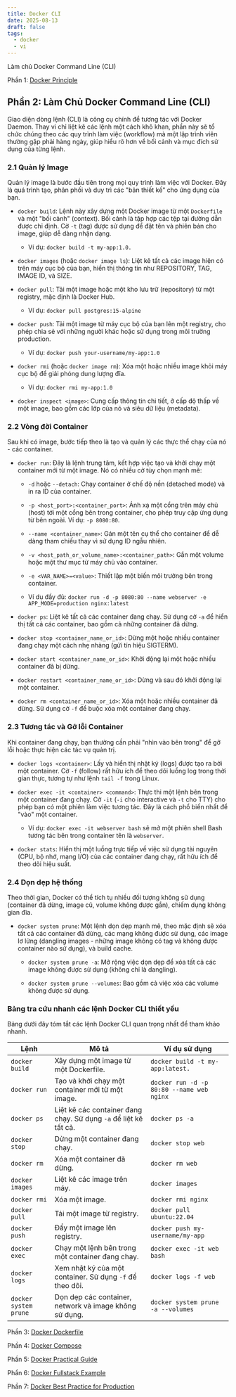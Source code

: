 ```yaml
---
title: Docker CLI
date: 2025-08-13
draft: false
tags:
  - docker
  - vi
---
```

Làm chủ Docker Command Line (CLI)
<!--more-->

Phần 1: [Docker Principle](https://blog.nagih.io.vn/post/docker/docker/) 
## Phần 2: Làm Chủ Docker Command Line (CLI)

Giao diện dòng lệnh (CLI) là công cụ chính để tương tác với Docker Daemon. Thay vì chỉ liệt kê các lệnh một cách khô khan, phần này sẽ tổ chức chúng theo các quy trình làm việc (workflow) mà một lập trình viên thường gặp phải hàng ngày, giúp hiểu rõ hơn về bối cảnh và mục đích sử dụng của từng lệnh.

### 2.1 Quản lý Image

Quản lý image là bước đầu tiên trong mọi quy trình làm việc với Docker. Đây là quá trình tạo, phân phối và duy trì các "bản thiết kế" cho ứng dụng của bạn.

- `docker build`: Lệnh này xây dựng một Docker image từ một `Dockerfile` và một "bối cảnh" (context). Bối cảnh là tập hợp các tệp tại đường dẫn được chỉ định. Cờ `-t` (tag) được sử dụng để đặt tên và phiên bản cho image, giúp dễ dàng nhận dạng.
    
    - Ví dụ: `docker build -t my-app:1.0.` 
        
- `docker images` (hoặc `docker image ls`): Liệt kê tất cả các image hiện có trên máy cục bộ của bạn, hiển thị thông tin như REPOSITORY, TAG, IMAGE ID, và SIZE.
    
- `docker pull`: Tải một image hoặc một kho lưu trữ (repository) từ một registry, mặc định là Docker Hub.
    
    - Ví dụ: `docker pull postgres:15-alpine` 
        
- `docker push`: Tải một image từ máy cục bộ của bạn lên một registry, cho phép chia sẻ với những người khác hoặc sử dụng trong môi trường production.
    
    - Ví dụ: `docker push your-username/my-app:1.0` 
        
- `docker rmi` (hoặc `docker image rm`): Xóa một hoặc nhiều image khỏi máy cục bộ để giải phóng dung lượng đĩa.
    
    - Ví dụ: `docker rmi my-app:1.0` 
        
- `docker inspect <image>`: Cung cấp thông tin chi tiết, ở cấp độ thấp về một image, bao gồm các lớp của nó và siêu dữ liệu (metadata).
    

### 2.2 Vòng đời Container

Sau khi có image, bước tiếp theo là tạo và quản lý các thực thể chạy của nó - các container.

- `docker run`: Đây là lệnh trung tâm, kết hợp việc tạo và khởi chạy một container mới từ một image. Nó có nhiều cờ tùy chọn mạnh mẽ:
    
    - `-d` hoặc `--detach`: Chạy container ở chế độ nền (detached mode) và in ra ID của container.
        
    - `-p <host_port>:<container_port>`: Ánh xạ một cổng trên máy chủ (host) tới một cổng bên trong container, cho phép truy cập ứng dụng từ bên ngoài. Ví dụ: `-p 8080:80`.
        
    - `--name <container_name>`: Gán một tên cụ thể cho container để dễ dàng tham chiếu thay vì sử dụng ID ngẫu nhiên.
        
    - `-v <host_path_or_volume_name>:<container_path>`: Gắn một volume hoặc một thư mục từ máy chủ vào container.
        
    - `-e <VAR_NAME>=<value>`: Thiết lập một biến môi trường bên trong container.
        
    - Ví dụ đầy đủ: `docker run -d -p 8080:80 --name webserver -e APP_MODE=production nginx:latest`
        
- `docker ps`: Liệt kê tất cả các container đang chạy. Sử dụng cờ `-a` để hiển thị tất cả các container, bao gồm cả những container đã dừng.
    
- `docker stop <container_name_or_id>`: Dừng một hoặc nhiều container đang chạy một cách nhẹ nhàng (gửi tín hiệu SIGTERM).
    
- `docker start <container_name_or_id>`: Khởi động lại một hoặc nhiều container đã bị dừng.
    
- `docker restart <container_name_or_id>`: Dừng và sau đó khởi động lại một container.
    
- `docker rm <container_name_or_id>`: Xóa một hoặc nhiều container đã dừng. Sử dụng cờ `-f` để buộc xóa một container đang chạy.
    

### 2.3 Tương tác và Gỡ lỗi Container

Khi container đang chạy, bạn thường cần phải "nhìn vào bên trong" để gỡ lỗi hoặc thực hiện các tác vụ quản trị.

- `docker logs <container>`: Lấy và hiển thị nhật ký (logs) được tạo ra bởi một container. Cờ `-f` (follow) rất hữu ích để theo dõi luồng log trong thời gian thực, tương tự như lệnh `tail -f` trong Linux.
    
- `docker exec -it <container> <command>`: Thực thi một lệnh bên trong một container đang chạy. Cờ `-it` (`-i` cho interactive và `-t` cho TTY) cho phép bạn có một phiên làm việc tương tác. Đây là cách phổ biến nhất để "vào" một container.
    
    - Ví dụ: `docker exec -it webserver bash` sẽ mở một phiên shell Bash tương tác bên trong container tên là `webserver`.
        
- `docker stats`: Hiển thị một luồng trực tiếp về việc sử dụng tài nguyên (CPU, bộ nhớ, mạng I/O) của các container đang chạy, rất hữu ích để theo dõi hiệu suất.
    

### 2.4 Dọn dẹp hệ thống

Theo thời gian, Docker có thể tích tụ nhiều đối tượng không sử dụng (container đã dừng, image cũ, volume không được gắn), chiếm dụng không gian đĩa.

- `docker system prune`: Một lệnh dọn dẹp mạnh mẽ, theo mặc định sẽ xóa tất cả các container đã dừng, các mạng không được sử dụng, các image lơ lửng (dangling images - những image không có tag và không được container nào sử dụng), và build cache.
    
    - `docker system prune -a`: Mở rộng việc dọn dẹp để xóa tất cả các image không được sử dụng (không chỉ là dangling).
        
    - `docker system prune --volumes`: Bao gồm cả việc xóa các volume không được sử dụng.
        

### Bảng tra cứu nhanh các lệnh Docker CLI thiết yếu

Bảng dưới đây tóm tắt các lệnh Docker CLI quan trọng nhất để tham khảo nhanh.

| Lệnh                  | Mô tả                                                            | Ví dụ sử dụng                             |
| --------------------- | ---------------------------------------------------------------- | ----------------------------------------- |
| `docker build`        | Xây dựng một image từ một Dockerfile.                            | `docker build -t my-app:latest.`          |
| `docker run`          | Tạo và khởi chạy một container mới từ một image.                 | `docker run -d -p 80:80 --name web nginx` |
| `docker ps`           | Liệt kê các container đang chạy. Sử dụng `-a` để liệt kê tất cả. | `docker ps -a`                            |
| `docker stop`         | Dừng một container đang chạy.                                    | `docker stop web`                         |
| `docker rm`           | Xóa một container đã dừng.                                       | `docker rm web`                           |
| `docker images`       | Liệt kê các image trên máy.                                      | `docker images`                           |
| `docker rmi`          | Xóa một image.                                                   | `docker rmi nginx`                        |
| `docker pull`         | Tải một image từ registry.                                       | `docker pull ubuntu:22.04`                |
| `docker push`         | Đẩy một image lên registry.                                      | `docker push my-username/my-app`          |
| `docker exec`         | Chạy một lệnh bên trong một container đang chạy.                 | `docker exec -it web bash`                |
| `docker logs`         | Xem nhật ký của một container. Sử dụng `-f` để theo dõi.         | `docker logs -f web`                      |
| `docker system prune` | Dọn dẹp các container, network và image không sử dụng.           | `docker system prune -a --volumes`        |

Phần 3: [Docker Dockerfile](https://blog.nagih.io.vn/post/docker/docker-dockerfile/)

Phần 4: [Docker Compose](https://blog.nagih.io.vn/post/docker/docker-compose/)

Phần 5: [Docker Practical Guide](https://blog.nagih.io.vn/post/docker/docker-practical-guide/)

Phần 6: [Docker Fullstack Example](https://blog.nagih.io.vn/post/docker/docker-fullstack-example/)

Phần 7: [Docker Best Practice for Production](https://blog.nagih.io.vn/post/docker/docker-best-practice-for-production/)